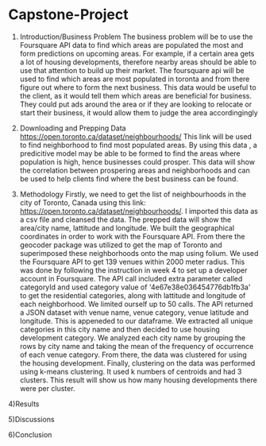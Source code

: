 # Capstone-Project

1) Introduction/Business Problem
The business problem will be to use the Foursquare API data to find which areas are populated the most and form predictions on upcoming areas. For example, if a certain area gets a lot of housing developments, therefore nearby areas should be able to use that attention to build up their market. The foursquare api will be used to find which areas are most populated in toronta and from there figure out where to form the next business. This data would be useful to the client, as it would tell them which areas are beneficial for business. They could put ads around the area or if they are looking to relocate or start their business, it would allow them to judge the area accordingingly 

2) Downloading and Prepping Data
https://open.toronto.ca/dataset/neighbourhoods/
This link will be used to find neighborhood to find most populated areas. By using this data , a predicitive model may be able to be formed to find the areas where population is high, hence businesses could prosper. This data will show the correlation between prospering areas and neighborhoods and can be used to help clients find where the best business can be found.

3) Methodology
Firstly, we need to get the list of neighbourhoods in the city of Toronto, Canada using this link: https://open.toronto.ca/dataset/neighbourhoods/. I imported this data as a csv file and cleansed the data. The prepped data will show the area/city name, lattitude and longitude. We built the geographical coordinates in order to work with the Foursquare API. From there the geocoder package was utilized to get the map of Toronto and superimposed these neighborhoods onto the map using folium. We used the Foursquare API to get 139 venues within 2000 meter radius. This was done by following the instruction in week 4 to set up a developer account in Foursquare. The API call included extra parameter called categoryId and used category value of '4e67e38e036454776db1fb3a' to get the residential categories, along with lattitude and longitude of each neighborhood. We limited ourself up to 50 calls. The API returned a JSON dataset with venue name, venue category, venue latitude and longitude. This is appeneded to our dataframe. We extracted all unique categories in this city name and then decided to use housing development category. We analyzed each
city name by grouping the rows by city name and taking the mean of the frequency of
occurrence of each venue category. From there, the data was clustered for using the housing development. Finally, clustering on the data was performed using k-means clustering. It used k numbers of centroids and had 3 clusters. This result will show us how many housing developments there were per cluster. 

4)Results

5)Discussions

6)Conclusion



 
